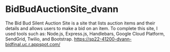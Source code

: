 # BidBudAuctionSite_dvann
The Bid Bud Silent Auction Site is a site that lists auction items and their details and allows users to make a bid on an item. To complete this site, I used tools such as: Node.js, Express.js, Handlebars, Google Cloud Platform, SendGrid, Twilio, and Bootstrap. 
https://sp22-41200-dvann-bidfinal.uc.r.appspot.com/
